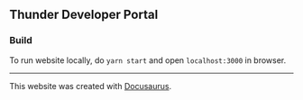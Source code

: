 Thunder Developer Portal
-

### Build
To run website locally, do `yarn start` and open `localhost:3000` in browser.


---
This website was created with [Docusaurus](https://docusaurus.io/).